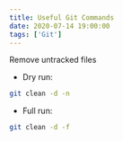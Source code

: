 ```yaml
---
title: Useful Git Commands
date: 2020-07-14 19:00:00
tags: ['Git']
---
```


Remove untracked files

- Dry run:

```bash
git clean -d -n
```

- Full run:

```bash
git clean -d -f
```

